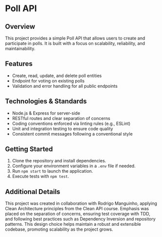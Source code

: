 # Poll API

## Overview
This project provides a simple Poll API that allows users to create and participate in polls. It is built with a focus on scalability, reliability, and maintainability.

## Features
- Create, read, update, and delete poll entities
- Endpoint for voting on existing polls
- Validation and error handling for all public endpoints

## Technologies & Standards
- Node.js & Express for server-side
- RESTful routes and clear separation of concerns
- Coding conventions enforced via linting rules (e.g., ESLint)
- Unit and integration testing to ensure code quality
- Consistent commit messages following a conventional style

## Getting Started
1. Clone the repository and install dependencies.
2. Configure your environment variables in a `.env` file if needed.
3. Run `npm start` to launch the application.
4. Execute tests with `npm test`.

## Additional Details
This project was created in collaboration with Rodrigo Manguinho, applying Clean Architecture principles from the Clean API course. Emphasis was placed on the separation of concerns, ensuring test coverage with TDD, and following best practices such as Dependency Inversion and repository patterns. This design choice helps maintain a robust and extensible codebase, promoting scalability as the project grows.
